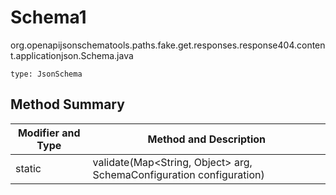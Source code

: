 # Schema1
org.openapijsonschematools.paths.fake.get.responses.response404.content.applicationjson.Schema.java
```
type: JsonSchema
```

## Method Summary
| Modifier and Type | Method and Description |
| ----------------- | ---------------------- |
| static  | validate(Map<String, Object> arg, SchemaConfiguration configuration) |
